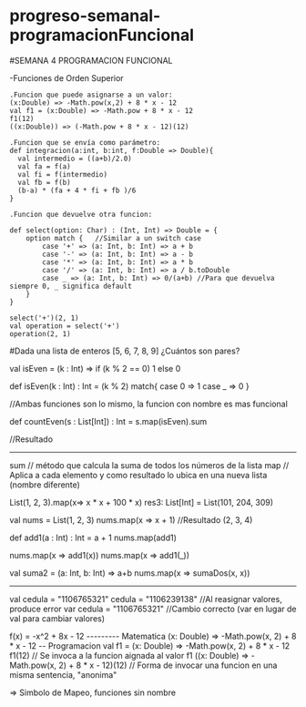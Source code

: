 # progreso-semanal-programacionFuncional

#SEMANA 4 PROGRAMACION FUNCIONAL

-Funciones de Orden Superior

    .Funcion que puede asignarse a un valor:
    (x:Double) => -Math.pow(x,2) + 8 * x - 12
    val f1 = (x:Double) => -Math.pow + 8 * x - 12
    f1(12)
    ((x:Double)) => (-Math.pow + 8 * x - 12)(12)
    
    .Funcion que se envía como parámetro:
    def integracion(a:int, b:int, f:Double => Double){
      val intermedio = ((a+b)/2.0)
      val fa = f(a)
      val fi = f(intermedio)
      val fb = f(b)
      (b-a) * (fa + 4 * fi + fb )/6 
    }
   
    .Funcion que devuelve otra funcion:

	def select(option: Char) : (Int, Int) => Double = {
		option match {   //Similar a un switch case
			case '+' => (a: Int, b: Int) => a + b
			case '-' => (a: Int, b: Int) => a - b
			case '*' => (a: Int, b: Int) => a * b
			case '/' => (a: Int, b: Int) => a / b.toDouble
			case _ => (a: Int, b: Int) => 0/(a+b) //Para que devuelva siempre 0, _ significa default
		}
	}

	select('+')(2, 1)
	val operation = select('+')
	operation(2, 1)


#Dada una lista de enteros [5, 6, 7, 8, 9] ¿Cuántos son pares?

val isEven = (k : Int) => if (k % 2 == 0) 1 else 0

def isEven(k : Int) : Int = (k % 2) match{
	case 0 => 1
	case _ => 0
}

//Ambas funciones son lo mismo, la funcion con nombre es mas funcional

def countEven(s : List[Int]) : Int = s.map(isEven).sum

//Resultado

-------------------------------------------------------------------------------------------------------

sum // método que calcula la suma de todos los números de la lista
map // Aplica a cada elemento y como resultado lo ubica en una nueva lista (nombre diferente)

List(1, 2, 3).map(x=> x * x + 100 * x)
res3: List[Int] = List(101, 204, 309)

val nums = List(1, 2, 3)
nums.map(x => x + 1) //Resultado (2, 3, 4)

def add1(a : Int) : Int = a + 1
nums.map(add1)

nums.map(x => add1(x))
nums.map(x => add1(_))

val suma2 = (a: Int, b: Int) => a+b
nums.map(x => sumaDos(x, x))

----------------------------------------------------------------------------------------------------------

val cedula = "1106765321"
cedula = "1106239138" //Al reasignar valores, produce error
var cedula = "1106765321" //Cambio correcto (var en lugar de val para cambiar valores)

f(x) = -x^2 + 8x - 12                        --------- Matematica
(x: Double) => -Math.pow(x, 2) + 8 * x - 12          -- Programacion
val f1 = (x: Double) => -Math.pow(x, 2) + 8 * x - 12 
f1(12) 							// Se invoca a la funcion aignada al valor f1
((x: Double) => -Math.pow(x, 2) + 8 * x - 12)(12)  	// Forma de invocar una funcion en una misma sentencia, "anonima" 

=> Simbolo de Mapeo, funciones sin nombre
